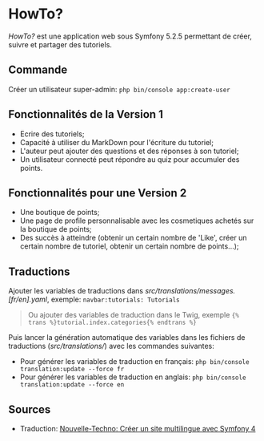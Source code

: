 # HowTo?
*HowTo?* est une application web sous Symfony 5.2.5 permettant de créer, suivre et partager des tutoriels.

## Commande
Créer un utilisateur super-admin: ```php bin/console app:create-user```

## Fonctionnalités de la Version 1
- Ecrire des tutoriels;
- Capacité à utiliser du MarkDown pour l'écriture du tutoriel;
- L'auteur peut ajouter des questions et des réponses à son tutoriel;
- Un utilisateur connecté peut répondre au quiz pour accumuler des points.

## Fonctionnalités pour une Version 2
- Une boutique de points;
- Une page de profile personnalisable avec les cosmetiques achetés sur la boutique de points;
- Des succès à atteindre (obtenir un certain nombre de 'Like', créer un certain nombre de tutoriel, obtenir un certain nombre de points...);

## Traductions
Ajouter les variables de traductions dans *src/translations/messages.[fr/en].yaml*, exemple: ```navbar:tutorials: Tutorials```
> Ou ajouter des variables de traduction dans le Twig, exemple ```{% trans %}tutorial.index.categories{% endtrans %}```

Puis lancer la génération automatique des variables dans les fichiers de traductions (*src/translations/*) avec les commandes suivantes:
- Pour générer les variables de traduction en français: ```php bin/console translation:update --force fr```
- Pour générer les variables de traduction en anglais: ```php bin/console translation:update --force en```

## Sources
- Traduction: [Nouvelle-Techno: Créer un site multilingue avec Symfony 4](https://nouvelle-techno.fr/actualites/live-coding-creer-un-site-multilingue-avec-symfony-4)